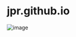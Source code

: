 # jpr.github.io


![image](https://user-images.githubusercontent.com/100863290/156609257-38ab98ab-3e7f-47ea-9cf4-9d44718c861d.png)
